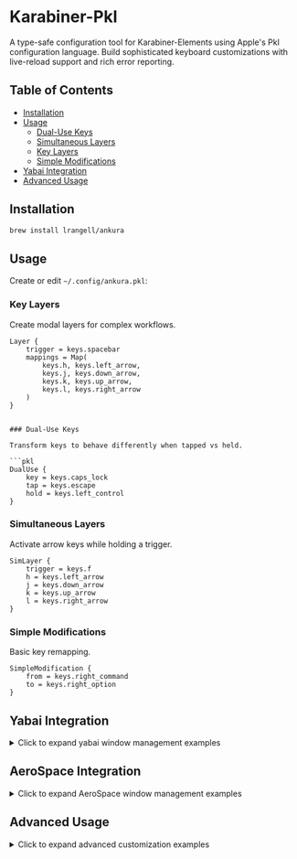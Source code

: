 # Karabiner-Pkl

A type-safe configuration tool for Karabiner-Elements using Apple's Pkl configuration language. Build sophisticated keyboard customizations with live-reload support and rich error reporting.

## Table of Contents

- [Installation](#installation)
- [Usage](#usage)
  - [Dual-Use Keys](#dual-use-keys)
  - [Simultaneous Layers](#simultaneous-layers)
  - [Key Layers](#key-layers)
  - [Simple Modifications](#simple-modifications)
- [Yabai Integration](#yabai-integration)
- [Advanced Usage](#advanced-usage)

## Installation

```bash
brew install lrangell/ankura
```

## Usage

Create or edit `~/.config/ankura.pkl`:

### Key Layers

Create modal layers for complex workflows.

````pkl
Layer {
    trigger = keys.spacebar
    mappings = Map(
        keys.h, keys.left_arrow,
        keys.j, keys.down_arrow,
        keys.k, keys.up_arrow,
        keys.l, keys.right_arrow
    )
}


### Dual-Use Keys

Transform keys to behave differently when tapped vs held.

```pkl
DualUse {
    key = keys.caps_lock
    tap = keys.escape
    hold = keys.left_control
}
````

### Simultaneous Layers

Activate arrow keys while holding a trigger.

```pkl
SimLayer {
    trigger = keys.f
    h = keys.left_arrow
    j = keys.down_arrow
    k = keys.up_arrow
    l = keys.right_arrow
}
```

### Simple Modifications

Basic key remapping.

```pkl
SimpleModification {
    from = keys.right_command
    to = keys.right_option
}
```

## Yabai Integration

<details>
<summary>Click to expand yabai window management examples</summary>

Control yabai window manager directly from your keyboard:

```pkl

name = "Yabai Profile"

yabaiConfig = new yabai.Yabai {
    window {
        modifier = keys.left_command

        focus {
            west = keys.h
            south = keys.j
            north = keys.k
            east = keys.l
            recent = keys.tab
        }

        swap {
            modifier = List(keys.left_command, keys.left_shift)
            west = keys.h
            south = keys.j
            north = keys.k
            east = keys.l
        }

        resize {
            modifier = List(keys.left_control, keys.left_option)
            left = keys.h
            down = keys.j
            up = keys.k
            right = keys.l
            increase = keys.plus
            decrease = keys.minus
            amount = 50
        }
    }

    space {
        focus {
            modifier = keys.left_command
            mappings = new Mapping {
                ["1"] = keys.key_1
                ["2"] = keys.key_2
                ["3"] = keys.key_3
                ["4"] = keys.key_4
                ["5"] = keys.key_5
            }
            prev = keys.open_bracket
            next = keys.close_bracket
        }
    }

    display {
        focus {
            modifier = List(keys.left_command, keys.left_option)
            mappings = new Mapping {
                ["1"] = keys.key_1
                ["2"] = keys.key_2
                ["3"] = keys.key_3
            }
            prev = keys.comma
            next = keys.period
        }
    }

    toggles {
        modifier = List(keys.left_command, keys.left_option, keys.left_shift)
        float = keys.f
        fullscreen = keys.m
        sticky = keys.s
        zoom = keys.z
    }
}
```

</details>

## AeroSpace Integration

<details>
<summary>Click to expand AeroSpace window management examples</summary>

Control AeroSpace tiling window manager with keyboard shortcuts:

```pkl

aerospace  {
    window {
        modifier = "left_alt"
        focus {
            left = "h"
            down = "j"
            up = "k"
            right = "l"
            dfsNext = "n"
            dfsPrev = "p"
        }

        move {
            // When mofifier is ommitted, it defaults to parent modifier
            left = "h"
            down = "j"
            up = "k"
            right = "l"
        }

        resize {
            modifier = List("left_alt", "left_control")
            width = "w"
            height = "h"
            smart = "s"
            amount = 100
        }

        layout {
            tiling = "t"
            floating = "f"
            fullscreen = "m"
        }
    }

    workspace {
        focus {
            modifier = "left_alt"
            mappings = {
                ["1"] = "1"
                ["2"] = "2"
                ["3"] = "3"
                ["web"] = "w"
                ["code"] = "c"
            }
            next = "tab"
            prev = "grave_accent_and_tilde"
        }

        move {
            modifier = List("left_alt", "left_shift")
            mappings = {
                ["1"] = "1"
                ["2"] = "2"
                ["3"] = "3"
            }
        }
    }

    // AeroSpace-specific: Mode system for contextual bindings
    modes {
        resize {
            trigger = "r"
            modifier = "left_alt"
            bindings {
                bindings = {
                    ["h"] = "resize width -50"
                    ["l"] = "resize width +50"
                    ["j"] = "resize height +50"
                    ["k"] = "resize height -50"
                }
            }
        }
    }
}
```

</details>

## Advanced Usage

<details>
<summary>Click to expand advanced customization examples</summary>

### Complex Conditional Rules

```pkl

rules = List(
    k.rule("Context-Aware Navigation", List(
        k.manipulator(
            k.map(k.key("h", Set(keys.left_command))),
            k.to(keys.left_arrow)
        ) { conditions = List(k.frontmostApp("com.apple.finder")) },

        k.manipulator(
            k.map(k.key("h", Set(keys.left_command))),
            k.to(keys.backspace)
        ) { conditions = List(k.frontmostApp("com.microsoft.VSCode")) }
    ))
)
```

### Custom Settings and Device Targeting

```pkl
settings = new k.ComplexModificationParameters {
    basic = new k.BasicParameters {
        simultaneousThresholdMilliseconds = 50
        toDelayedActionDelayMilliseconds = 500
        toIfAloneTimeoutMilliseconds = 1000
    }
}

devices = List(
    new k.Device {
        identifiers = new k.DeviceIdentifiers {
            vendorId = 1452
            productId = 641
        }
        simpleModifications = List(
            new k.SimpleModification {
                from = keys.caps_lock
                to = keys.left_control
            }
        )
    }
)
```

### Multi-Modal Layer System

```pkl

rules = List(
    // Navigation mode
    new k.Layer {
        trigger = keys.semicolon
        mappings = Map(
            keys.h, keys.left_arrow,
            keys.j, keys.down_arrow,
            keys.k, keys.up_arrow,
            keys.l, keys.right_arrow,
            keys.u, k.key(keys.left_arrow, Set(keys.left_command)),
            keys.i, k.key(keys.right_arrow, Set(keys.left_command))
        )
    },

    // Window management mode
    new k.Layer {
        trigger = keys.w
        mappings = Map(
            keys.f, k.key(keys.return, Set(keys.left_command, keys.left_control)),
            keys.h, k.key(keys.left_arrow, Set(keys.left_command, keys.left_option)),
            keys.l, k.key(keys.right_arrow, Set(keys.left_command, keys.left_option))
        )
    },

    // Application launcher
    new k.Layer {
        trigger = keys.spacebar
        condition = k.held(Set(keys.left_command))
        mappings = Map(
            keys.t, k.launchApp("Terminal"),
            keys.b, k.launchApp("Safari"),
            keys.c, k.launchApp("Visual Studio Code")
        )
    }
)
```

</details>

